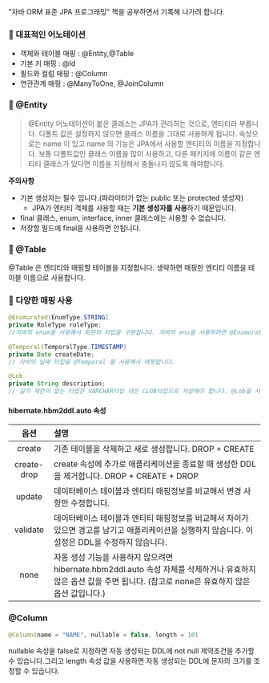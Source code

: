 "자바 ORM 표준 JPA 프로그래밍" 책을 공부하면서 기록해 나가려 합니다.

### 🔸 대표적인 어노테이션
- 객체와 테이블 매핑 : @Entity,@Table
- 기본 키 매핑 : @Id
- 필드와 컬럼 매핑 : @Column
- 연관관계 매핑 : @ManyToOne, @JoinColumn

### 🔸 @Entity
> @Entity 어노테이션이 붙은 클래스는 JPA가 관리하는 것으로, 엔티티라 부릅니다.
디폴트 값은 설정하지 않으면 클래스 이름을 그대로 사용하게 됩니다.
속성으로는 name 이 있고 name 의 기능은 JPA에서 사용할 엔티티의 이름을 지정합니다.
보통 디폴트값인 클래스 이름을 많이 사용하고, 다른 패키지에 이름이 같은 엔티티 클래스가 있다면 이름을 지정해서 충돌나지 않도록 해야합니다.

**주의사항**
- 기본 생성자는 필수 입니다.(파라미터가 없는 public 또는 protected 생성자)
    - JPA가 엔티티 객체를 사용할 때는 **기본 생성자를 사용**하기 때문입니다.
- final 클래스, enum, interface, inner 클래스에는 사용할 수 없습니다.
- 저장할 필드에 final을 사용하면 안됩니다.

### 🔸 @Table
@Table 은 엔티티와 매핑할 테이블을 지정합니다. 생략하면 매핑한 엔티티 이름을 테이블 이름으로 사용합니다.

### 🔸 다양한 매핑 사용
```java
@Enumurated(EnumType.STRING)
private RoleType roleType;
//자바의 enum을 사용해서 회원의 타입을 구분합니다. 자바의 enu을 사용하려면 @Enumurated 어노테이션으로 매핑해야합니다.

@Temporal(TemporalType.TIMESTAMP)
private Date createDate;
// 자바의 날짜 타입을 @Temporal 을 사용해서 매핑합니다.

@Lob
private String description;
// 길이 제한이 없는 타입은 VARCHAR타입 대신 CLOB타입으로 저장해야 합니다. @Lob을 사용하면 CLOB,BLOB 타입을 매핑할 수 있습니다.
```
#### hibernate.hbm2ddl.auto 속성
| 옵션 | 설명 |
| :----:| :----- |
| create | 기존 테이블을 삭제하고 새로 생성합니다. DROP + CREATE |
| create-drop | create 속성에 추가로 애플리케이션을 종료할 때 생성한 DDL을 제거합니다. DROP + CREATE + DROP |
| update | 데이터베이스 테이블과 엔티티 매핑정보를 비교해서 변경 사항만 수정합니다. |
| validate | 데이터베이스 테이블과 엔티티 매핑정보를 비교해서 차이가 있으면 경고를 남기고 애플리케이션을 실행하지 않습니다. 이 설정은 DDL을 수정하지 않습니다. |
|none| 자동 생성 기능을 사용하지 않으려면 hibernate.hbm2ddl.auto 속성 자체를 삭제하거나 유효하지 않은 옵션 값을 주면 됩니다. (참고로 none은 유효하지 않은 옵션 값입니다.) |

### @Column
 ```java
@Column(name = "NAME", nullable = false, length = 10)
```
nullable 속성을 false로 지정하면 자동 생성되는 DDL에 not null 제약조건을 추가할 수 있습니다.그리고 length 속성 값을 사용하면 자동 생성되는 DDL에 문자의 크기를 조정할 수 있습니다.